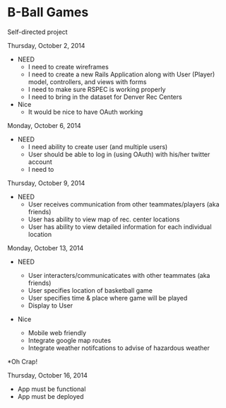 B-Ball Games
===========

Self-directed project

Thursday, October 2, 2014
  * NEED
    - I need to create wireframes
    - I need to create a new Rails Application along with User (Player) model, controllers, and views with forms
    - I need to make sure RSPEC is working properly
    - I need to bring in the dataset for Denver Rec Centers
  * Nice
    - It would be nice to have OAuth working

Monday, October 6, 2014
  * NEED
    - I need ability to create user (and multiple users)
    - User should be able to log in (using OAuth) with his/her twitter account
    - I need to

Thursday, October 9, 2014
  * NEED
    - User receives communication from other teammates/players (aka friends)
    - User has ability to view map of rec. center locations
    - User has ability to view detailed information for each individual location

Monday, October 13, 2014
  * NEED
    - User interacters/communicaticates with other teammates (aka friends)
    - User specifies location of basketball game
    - User specifies time & place where game will be played
    - Display to User

  * Nice
    - Mobile web friendly
    - Integrate google map routes
    - Integrate weather notifcations to advise of hazardous weather

  *Oh Crap!


Thursday, October 16, 2014
  - App must be functional
  - App must be deployed
